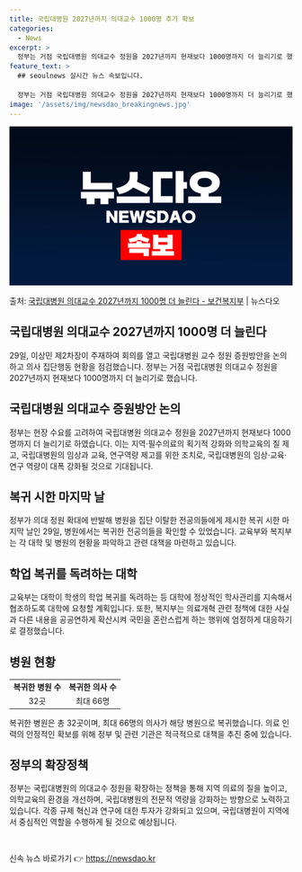 ```yaml
---
title: 국립대병원 2027년까지 의대교수 1000명 추가 확보
categories:
  - News
excerpt: >
  정부는 거점 국립대병원 의대교수 정원을 2027년까지 현재보다 1000명까지 더 늘리기로 했다. 의사 집단행…
feature_text: >
  ## seoulnews 실시간 뉴스 속보입니다.

  정부는 거점 국립대병원 의대교수 정원을 2027년까지 현재보다 1000명까지 더 늘리기로 했다. 의사 집단행…
image: '/assets/img/newsdao_breakingnews.jpg'
---
```


![뉴스다오 속보](/assets/img/newsdao_breakingnews.jpg)

<p>출처: <a href="https://newsdao.kr/3263" rel="dofollow">국립대병원 의대교수 2027년까지 1000명 더 늘린다 - 보건복지부</a> | 뉴스다오</p>

<h2>국립대병원 의대교수 2027년까지 1000명 더 늘린다</h2>
<p data-ke-size="size16">29일, 이상민 제2차장이 주재하여 회의를 열고 국립대병원 교수 정원 증원방안을 논의하고 의사 집단행동 현황을 점검했습니다. 정부는 거점 국립대병원 의대교수 정원을 2027년까지 현재보다 1000명까지 더 늘리기로 했습니다.</p>

<h2 data-ke-size="size26">국립대병원 의대교수 증원방안 논의</h2>
<p data-ke-size="size16">정부는 현장 수요를 고려하여 국립대병원 의대교수 정원을 2027년까지 현재보다 1000명까지 더 늘리기로 하였습니다. 이는 지역·필수의료의 획기적 강화와 의학교육의 질 제고, 국립대병원의 임상과 교육, 연구역량 제고를 위한 조치로, 국립대병원의 임상·교육·연구 역량이 대폭 강화될 것으로 기대됩니다.</p>

<h2 data-ke-size="size26">복귀 시한 마지막 날</h2>
<p data-ke-size="size16">정부가 의대 정원 확대에 반발해 병원을 집단 이탈한 전공의들에게 제시한 복귀 시한 마지막 날인 29일, 병원에서는 복귀한 전공의들을 확인할 수 있었습니다. 교육부와 복지부는 각 대학 및 병원의 현황을 파악하고 관련 대책을 마련하고 있습니다.</p>

<h2 data-ke-size="size26">학업 복귀를 독려하는 대학</h2>
<p data-ke-size="size16">교육부는 대학이 학생의 학업 복귀를 독려하는 등 대학에 정상적인 학사관리를 지속해서 협조하도록 대학에 요청할 계획입니다. 또한, 복지부는 의료개혁 관련 정책에 대한 사실과 다른 내용을 공공연하게 확산시켜 국민을 혼란스럽게 하는 행위에 엄정하게 대응하기로 결정했습니다.</p>

<h2 data-ke-size="size26">병원 현황</h2>
<table>
<tbody>
<tr>
<td style="text-align: center; height: 17px;"><b>복귀한 병원 수</b></td>
<td style="text-align: center; height: 17px;"><b>복귀한 의사 수</b></td>
</tr>
<tr>
<td style="text-align: center; height: 17px;">32곳</td>
<td style="text-align: center; height: 17px;">최대 66명</td>
</tr>
</tbody>
</table>

<p data-ke-size="size16">복귀한 병원은 총 32곳이며, 최대 66명의 의사가 해당 병원으로 복귀했습니다. 의료 인력의 안정적인 확보를 위해 정부 및 관련 기관은 적극적으로 대책을 추진 중에 있습니다.</p>

<h2 data-ke-size="size26">정부의 확장정책</h2>
<p data-ke-size="size16">정부는 국립대병원의 의대교수 정원을 확장하는 정책을 통해 지역 의료의 질을 높이고, 의학교육의 환경을 개선하며, 국립대병원의 전문적 역량을 강화하는 방향으로 노력하고 있습니다. 각종 규제 혁신과 연구에 대한 투자가 강화되고 있으며, 국립대병원이 지역에서 중심적인 역할을 수행하게 될 것으로 예상됩니다.</p>

<p data-ke-size="size16">&nbsp;</p> 

신속 뉴스 바로가기 👉 <a href="https://newsdao.kr" rel="dofollow">https://newsdao.kr</a>


